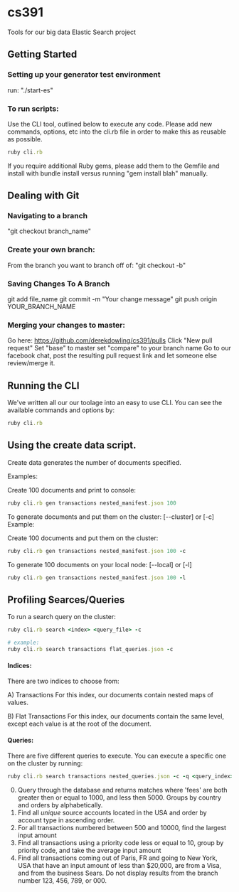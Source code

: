 cs391
=====

Tools for our big data Elastic Search project

Getting Started
-----------------------------------------------------------------------------
### Setting up your generator test environment
run: "./start-es"

### To run scripts:

Use the CLI tool, outlined below to execute any code. Please add new commands, options, etc
into the cli.rb file in order to make this as reusable as possible.

```ruby
ruby cli.rb
```

If you require additional Ruby gems, please add them to the Gemfile and install
with bundle install versus running "gem install blah" manually.

Dealing with Git
-----------------------------------------------------------------------------
### Navigating to a branch
"git checkout branch_name"

### Create your own branch:
From the branch you want to branch off of:
"git checkout -b"

### Saving Changes To A Branch
git add file_name
git commit -m "Your change message"
git push origin YOUR_BRANCH_NAME

### Merging your changes to master:
Go here: https://github.com/derekdowling/cs391/pulls
Click "New pull request"
Set "base" to master set "compare" to your branch name
Go to our facebook chat, post the resulting pull request link and let someone else review/merge it.

Running the CLI
----------------------------------------------------------------------------
We've written all our our toolage into an easy to use CLI. You can see the available commands
and options by:

```ruby
ruby cli.rb
```

Using the create data script.
-----------------------------------------------------------------------------
Create data generates the number of documents specified.

Examples:

Create 100 documents and print to console:
```ruby
ruby cli.rb gen transactions nested_manifest.json 100
```

To generate documents and put them on the cluster: [--cluster] or [-c]
Example:

Create 100 documents and put them on the cluster:
```ruby
ruby cli.rb gen transactions nested_manifest.json 100 -c
```
To generate 100 documents on your local node: [--local] or [-l]
```ruby
ruby cli.rb gen transactions nested_manifest.json 100 -l
```

Profiling Searces/Queries
----------------------------------------------------------------------------

To run a search query on the cluster:
```ruby
ruby cli.rb search <index> <query_file> -c

# example:
ruby cli.rb search transactions flat_queries.json -c
```

#### Indices:

There are two indices to choose from:

A) Transactions
    For this index, our documents contain nested maps of values.

B) Flat Transactions
    For this index, our documents contain the same level, except each value
    is at the root of the document.

#### Queries:

There are five different queries to execute. You can execute a specific one on
the cluster by running:
```ruby
ruby cli.rb search transactions nested_queries.json -c -q <query_index>
```

0) Query through the database and returns matches where 'fees' are both greater then or equal to 1000,
and less then 5000. Groups by country and orders by alphabetically.
1) Find all *unique* source accounts located in the USA and order by account type in ascending order.
2) For all transactions numbered between 500 and 10000, find the largest input amount
3) Find all transactions using a priority code less or equal to 10, group by priority code, and take the average
 input amount
4) Find all transactions coming out of Paris, FR and going to New York, USA that have an input amount of less
than $20,000, are from a Visa, and from the business Sears. Do not display results from the branch
number 123, 456, 789, or 000.
